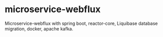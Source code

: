 # microservice-webflux
Microservice-webflux with spring boot, reactor-core, Liquibase database migration, docker, apache kafka.
